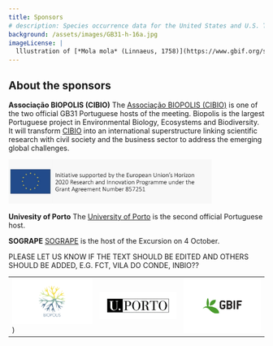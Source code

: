 ```yaml
---
title: Sponsors
# description: Species occurrence data for the United States and U.S. Territories.
background: /assets/images/GB31-h-16a.jpg
imageLicense: |
  lllustration of [*Mola mola* (Linnaeus, 1758)](https://www.gbif.org/species/5213725) from A history of Scandinavian fishes. Stockholm, 1892 via the [Biodiversity Heritage Library](https://flic.kr/p/fJ2w5W)
---
```


## About the sponsors  

**Associação BIOPOLIS (CIBIO)**
The [Associação BIOPOLIS (CIBIO)](https://www.biopolis.pt/) is one of the two official GB31 Portuguese hosts of the meeting. Biopolis is the largest Portuguese project in Environmental Biology, Ecosystems and Biodiversity. It will transform [CIBIO](http://www.cibio.up.pt/) into an international superstructure linking scientific research with civil society and the business sector to address the emerging global challenges.

[<img src="/assets/images/BIOPOLIS-Teaming.jpg" width="400px">](https://www.biopolis.pt/)


**Univesity of Porto**
The [University of Porto](https://www.up.pt/) is the second official Portuguese host. 

**SOGRAPE**
[SOGRAPE](https://sogrape.com/) is the host of the Excursion on 4 October. 

PLEASE LET US KNOW IF THE TEXT SHOULD BE EDITED AND OTHERS SHOULD BE ADDED, E.G. FCT, VILA DO  CONDE, INBIO??

|   |   |   |
|---|---|---|
| [<img src="/assets/images/Biopolis_Logo_transparent_MAIN.gif" width="200px">](https://www.biopolis.pt/)) | [<img src="/assets/images/UP.png" width="200px">](https://www.csiro.au) | [<img src="/assets/images/gbif-s.png" width="200px">](https://www.gbif.org) |



